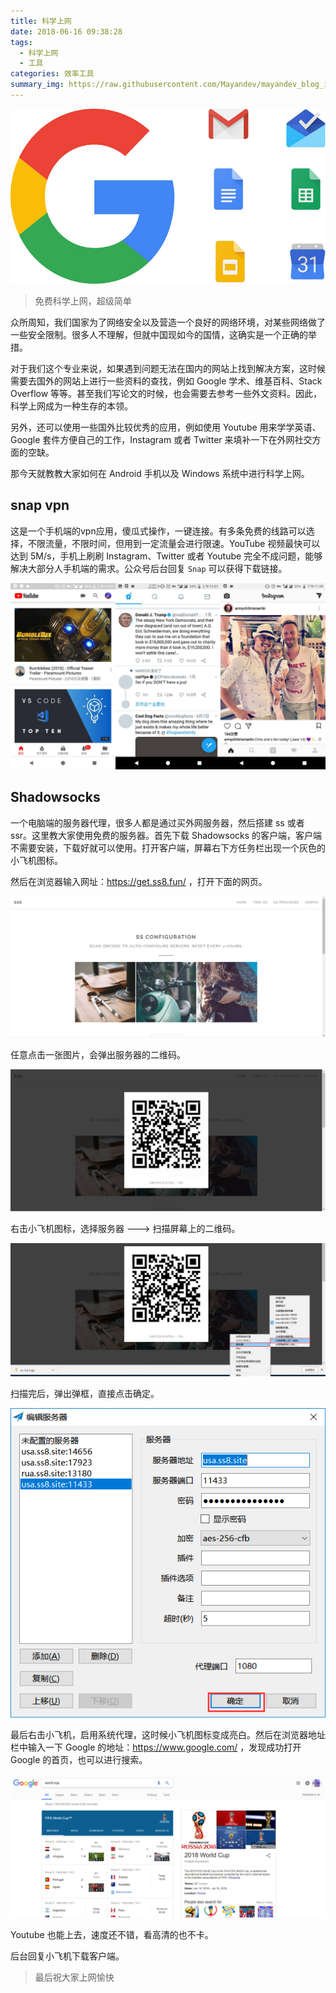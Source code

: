 ```yaml
---
title: 科学上网
date: 2018-06-16 09:38:28
tags:
  - 科学上网
  - 工具
categories: 效率工具
summary_img: https://raw.githubusercontent.com/Mayandev/mayandev_blog_image/master/blog/science-funck-net-0.jpeg
---
```


![](https://raw.githubusercontent.com/Mayandev/mayandev_blog_image/master/blog/science-funck-net-0.jpeg)



> 免费科学上网，超级简单

众所周知，我们国家为了网络安全以及营造一个良好的网络环境，对某些网络做了一些安全限制。很多人不理解，但就中国现如今的国情，这确实是一个正确的举措。

对于我们这个专业来说，如果遇到问题无法在国内的网站上找到解决方案，这时候需要去国外的网站上进行一些资料的查找，例如 Google 学术、维基百科、Stack Overflow 等等。甚至我们写论文的时候，也会需要去参考一些外文资料。因此，科学上网成为一种生存的本领。

另外，还可以使用一些国外比较优秀的应用，例如使用 Youtube 用来学学英语、Google 套件方便自己的工作，Instagram 或者 Twitter 来填补一下在外网社交方面的空缺。

那今天就教教大家如何在 Android 手机以及 Windows 系统中进行科学上网。

## snap vpn
这是一个手机端的vpn应用，傻瓜式操作，一键连接。有多条免费的线路可以选择，不限流量，不限时间，但用到一定流量会进行限速。YouTube 视频最快可以达到 5M/s，手机上刷刷 Instagram、Twitter 或者 Youtube 完全不成问题，能够解决大部分人手机端的需求。公众号后台回复 `Snap` 可以获得下载链接。

![](https://raw.githubusercontent.com/Mayandev/mayandev_blog_image/master/blog/science-funck-net-1.jpeg)



## Shadowsocks
一个电脑端的服务器代理，很多人都是通过买外网服务器，然后搭建 ss 或者 ssr。这里教大家使用免费的服务器。首先下载 Shadowsocks 的客户端，客户端不需要安装，下载好就可以使用。打开客户端，屏幕右下方任务栏出现一个灰色的小飞机图标。

然后在浏览器输入网址：https://get.ss8.fun/ ，打开下面的网页。

![](https://raw.githubusercontent.com/Mayandev/mayandev_blog_image/master/blog/science-funck-net-2.jpeg)


任意点击一张图片，会弹出服务器的二维码。

![](https://raw.githubusercontent.com/Mayandev/mayandev_blog_image/master/blog/science-funck-net-3.jpeg)


右击小飞机图标，选择服务器 ---> 扫描屏幕上的二维码。

![](https://raw.githubusercontent.com/Mayandev/mayandev_blog_image/master/blog/science-funck-net-4.jpeg)



扫描完后，弹出弹框，直接点击确定。

![](https://raw.githubusercontent.com/Mayandev/mayandev_blog_image/master/blog/science-funck-net-5.png)


最后右击小飞机，启用系统代理，这时候小飞机图标变成亮白。然后在浏览器地址栏中输入一下 Google 的地址：https://www.google.com/ ，发现成功打开 Google 的首页，也可以进行搜索。

![](https://raw.githubusercontent.com/Mayandev/mayandev_blog_image/master/blog/science-funck-net-7.jpeg)



Youtube 也能上去，速度还不错，看高清的也不卡。



后台回复小飞机下载客户端。

> 最后祝大家上网愉快
